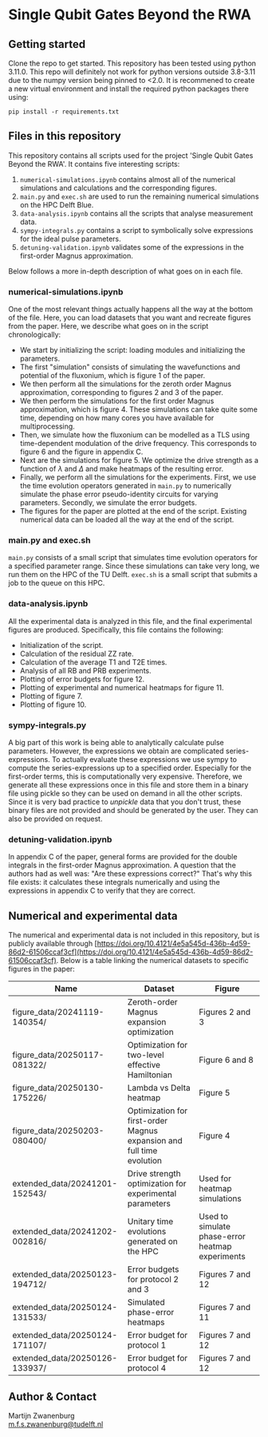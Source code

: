 # Single Qubit Gates Beyond the RWA

## Getting started

Clone the repo to get started. This repository has been tested using python 3.11.0. This repo will definitely not work for python versions outside 3.8-3.11 due to the numpy version being pinned to <2.0. It is recommened to create a new virtual environment and install the required python packages there using:

```
pip install -r requirements.txt
```

## Files in this repository

This repository contains all scripts used for the project 'Single Qubit Gates Beyond the RWA'. It contains five interesting scripts:

1. `numerical-simulations.ipynb` contains almost all of the numerical simulations and calculations and the corresponding figures.
2. `main.py` and `exec.sh` are used to run the remaining numerical simulations on the HPC Delft Blue.
3. `data-analysis.ipynb` contains all the scripts that analyse measurement data.
4. `sympy-integrals.py` contains a script to symbolically solve expressions for the ideal pulse parameters.
5. `detuning-validation.ipynb` validates some of the expressions in the first-order Magnus approximation.

Below follows a more in-depth description of what goes on in each file.


### numerical-simulations.ipynb
One of the most relevant things actually happens all the way at the bottom of the file. Here, you can load datasets that you want and recreate figures from the paper. Here, we describe what goes on in the script chronologically:

* We start by initializing the script: loading modules and initializing the parameters.
* The first "simulation" consists of simulating the wavefunctions and potential of the fluxonium, which is figure 1 of the paper.
* We then perform all the simulations for the zeroth order Magnus approximation, corresponding to figures 2 and 3 of the paper.
* We then perform the simulations for the first order Magnus approximation, which is figure 4. These simulations can take quite some time, depending on how many cores you have available for multiprocessing.
* Then, we simulate how the fluxonium can be modelled as a TLS using time-dependent modulation of the drive frequency. This corresponds to figure 6 and the figure in appendix C.
* Next are the simulations for figure 5. We optimize the drive strength as a function of $\lambda$ and $\Delta$ and make heatmaps of the resulting error.
* Finally, we perform all the simulations for the experiments. First, we use the time evolution operators generated in `main.py` to numerically simulate the phase error pseudo-identity circuits for varying parameters. Secondly, we simulate the error budgets.
* The figures for the paper are plotted at the end of the script. Existing numerical data can be loaded all the way at the end of the script.


### main.py and exec.sh
`main.py` consists of a small script that simulates time evolution operators for a specified parameter range. Since these simulations can take very long, we run them on the HPC of the TU Delft. `exec.sh` is a small script that submits a job to the queue on this HPC.


### data-analysis.ipynb
All the experimental data is analyzed in this file, and the final experimental figures are produced. Specifically, this file contains the following:

* Initialization of the script.
* Calculation of the residual ZZ rate.
* Calculation of the average T1 and T2E times.
* Analysis of all RB and PRB experiments.
* Plotting of error budgets for figure 12.
* Plotting of experimental and numerical heatmaps for figure 11.
* Plotting of figure 7.
* Plotting of figure 10.


### sympy-integrals.py
A big part of this work is being able to analytically calculate pulse parameters. However, the expressions we obtain are complicated series-expressions. To actually evaluate these expressions we use sympy to compute the series-expressions up to a specified order. Especially for the first-order terms, this is computationally very expensive. Therefore, we generate all these expressions once in this file and store them in a binary file using pickle so they can be used on demand in all the other scripts. Since it is very bad practice to *unpickle* data that you don't trust, these binary files are not provided and should be generated by the user. They can also be provided on request.


### detuning-validation.ipynb
In appendix C of the paper, general forms are provided for the double integrals in the first-order Magnus approximation. A question that the authors had as well was: "Are these expressions correct?" That's why this file exists: it calculates these integrals numerically and using the expressions in appendix C to verify that they are correct.


## Numerical and experimental data
The numerical and experimental data is not included in this repository, but is publicly available through [https://doi.org/10.4121/4e5a545d-436b-4d59-86d2-61506ccaf3cf](https://doi.org/10.4121/4e5a545d-436b-4d59-86d2-61506ccaf3cf). Below is a table linking the numerical datasets to specific figures in the paper:

| Name | Dataset | Figure |
|------|---------|--------|
|figure_data/20241119-140354/|Zeroth-order Magnus expansion optimization|Figures 2 and 3|
|figure_data/20250117-081322/|Optimization for two-level effective Hamiltonian|Figure 6 and 8|
|figure_data/20250130-175226/|Lambda vs Delta heatmap|Figure 5|
|figure_data/20250203-080400/|Optimization for first-order Magnus expansion and full time evolution|Figure 4|
|extended_data/20241201-152543/|Drive strength optimization for experimental parameters|Used for heatmap simulations|
|extended_data/20241202-002816/|Unitary time evolutions generated on the HPC|Used to simulate phase-error heatmap experiments|
|extended_data/20250123-194712/|Error budgets for protocol 2 and 3|Figures 7 and 12|
|extended_data/20250124-131533/|Simulated phase-error heatmaps|Figures 7 and 11|
|extended_data/20250124-171107/|Error budget for protocol 1|Figures 7 and 12|
|extended_data/20250126-133937/|Error budget for protocol 4|Figures 7 and 12|


## Author & Contact
Martijn Zwanenburg \
m.f.s.zwanenburg@tudelft.nl
